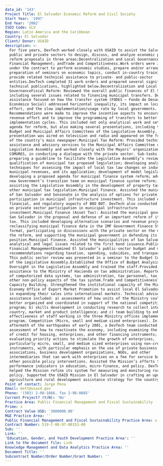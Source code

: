 ```yaml
---
data_id: '143'
Project Title: El Salvador Economic Reform and Civil Society
Start Year: '1997'
End Year: '2002'
ISO3 Code: SLV
Region: Latin America and the Caribbean
Country: El Salvador
Client/ Donor: USAID
description: >-
  For five years, DevTech worked closely with USAID to assist the Salvadoran
  public and private sectors to design, discuss, and analyze economic policy
  reform proposals in three areas:Decentralization and Local Governance;Public
  Financial Management; andTrade and Competitiveness.Work orders were issued
  under the contract to perform economic studies, prepare and/or arrange for the
  preparation of seminars on economic topics, conduct in-country training, and
  provide related technical assistance to private- and public-sector
  entities.DevTech completed 31 work orders and prepared several significant
  technical publications, highlighted below.Decentralization and Local
  GovernanceFiscal Reform: Reviewed the overall public finances of El Salvador,
  including several issues related to financing municipal transfers. DevTech
  assistance focused on how the transfer system (FODES – Fondo de Desarrollo
  Económico Social) addressed horizontal inequality, its impact on local revenue
  effort, and the slow implementation/usage rate by local governments.
  Recommendations were made to improve the incentive aspects to encourage local
  revenue effort and to improve the programming of transfers to better meet
  implementation cycles. This included not only analytical work and setting an
  agenda for reform, but also making several presentations, including to the
  Budget and Municipal Affairs Committees of the Legislative Assembly. DevTech's
  presentation was aired on television and radio and appeared on the front page
  of the country’s main newspaper.Municipal Tax Reform: Provided technical
  assistance and advisory services to the Municipal Affairs Committee of the
  Legislative Assembly and worked closely with the Mayors’ organization,
  COMURES, in conducting a dialogue with the private sector. Sub-tasks included:
  preparing a guideline to facilitate the Legislative Assembly’s review and
  qualification of municipal tax proposed legislation; developing analytical
  techniques for assessing the impact of local tax law changes on industry and
  municipal revenues, and its application; development of model legislation;
  developing a proposed agenda for municipal finance system reform; advising the
  new Government’s transition team on municipal finance system reform; and
  assisting the Legislative Assembly in the development of property tax and
  other municipal tax legislation.Municipal Finance. Assisted the municipalities
  of San Salvador and Sonsonate in the analysis of options for private sector
  participation in municipal infrastructure investment. This included economic,
  financial, and regulatory aspects of BOO BOT. DevTech also conducted a seminar
  on private sector participation in municipal infrastructure
  investment.Municipal Finance (Asset Tax): Assisted the municipal government of
  San Salvador in the proposal and defense of an important reform of its asset
  tax. This included developing alternative scenarios and revenue projections,
  reclassifying municipal finance data in the IMF Government Finance Statistics
  format, participating in discussions with the private sector on the need for
  the reform, and supporting the municipal government in defending its
  position.Municipal Finance. Assisted the municipalities of San Salvador with
  analytical and legal issues related to the first bond issuance.Public
  Financial ManagementExamined El Salvador’s public-sector budget and made
  recommendations regarding taxation, spending, subsidies, and transparency.
  This public sector review was presented in a seminar to the Budget Committee
  of the Legislative Assembly.Established the Office of Budget Analysis and
  Oversight in the Legislative Assembly and trained the staff.Provided advisory
  assistance to the Ministry of Hacienda on tax administration. Reported on use
  of computerized data systems, tax administration, tax personnel, tax code, and
  other non-policy aspects of the tax system.Trade and CompetitivenessTrade
  Capacity Building. Strengthened the institutional capacity of the Ministry of
  Economy Office of Export Market Promotion to assist local El Salvador clients
  in expanding their sales into international markets. Technical advisory
  assistance included: a) assessments of how units of the Ministry could be
  better organized and coordinated in support of the national competitive
  program; b) skills development in conducting research to collect international
  country, market and product intelligence; and c) team building to enhance the
  effectiveness of staff working in the three Ministry offices implementing the
  program. Competition (Micro, small and medium sized enterprises). In the
  aftermath of the earthquakes of early 2001, a DevTech team conducted an
  assessment of how to reactivate the economy, including examining the expansion
  of credit for housing, enterprises, and other financing instruments;
  evaluating priority actions to stimulate the growth of enterprises,
  particularly micro, small, and medium sized enterprises using non-credit
  instruments, with particular emphasis on the use of private business
  associations, business development organizations, NGOs, and other
  intermediaries that can work with enterprises on a fee for service basis; and
  other possible policy interventions. Assisted the Mission’s efforts to clarify
  performance indicators in education, micro-finance, and policy. DevTech also
  helped the Mission refine its system for measuring and monitoring rural
  policy. Supported the USAID Mission in El Salvador in crafting an updated
  agriculture and rural development assistance strategy for the country.
Point of contact: Jorge Pena
Email: mott@usaid.gov
Phone: '(503) 2-98-1666, fax 2-98-0885'
Current Project? (Y/N): 'No'
Practice Area: Public Financial Management and Fiscal Sustainability
Prime: x
Contract Value USD: '3000000.00'
M&E Practice Area: ''
Public Financial Management and Fiscal Sustainability Practice Area: x
Contract Number: 519-C-00-97-00153-00
Sub: ''
Link: ''
'Education, Gender, and Youth Development Practice Area': ''
Link to the document file: Link
Knowledge Management and Data Analytics Practice Area: ''
Document Title: ''
Subcontract Number/Order Number/Grant Number: ''
---
```

